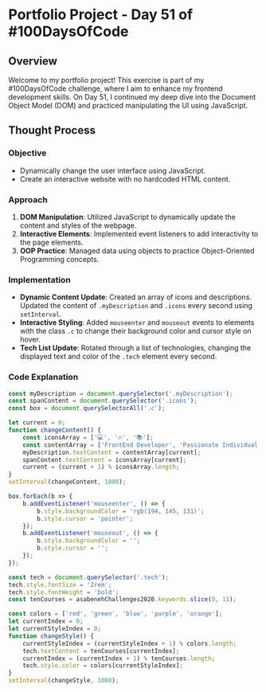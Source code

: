 # Portfolio Project - Day 51 of #100DaysOfCode

## Overview
Welcome to my portfolio project! This exercise is part of my #100DaysOfCode challenge, where I aim to enhance my frontend development skills. On Day 51, I continued my deep dive into the Document Object Model (DOM) and practiced manipulating the UI using JavaScript.

## Thought Process
### Objective
- Dynamically change the user interface using JavaScript.
- Create an interactive website with no hardcoded HTML content.

### Approach
1. **DOM Manipulation**: Utilized JavaScript to dynamically update the content and styles of the webpage.
2. **Interactive Elements**: Implemented event listeners to add interactivity to the page elements.
3. **OOP Practice**: Managed data using objects to practice Object-Oriented Programming concepts.

### Implementation
- **Dynamic Content Update**: Created an array of icons and descriptions. Updated the content of `.myDescription` and `.icons` every second using `setInterval`.
- **Interactive Styling**: Added `mouseenter` and `mouseout` events to elements with the class `.c` to change their background color and cursor style on hover.
- **Tech List Update**: Rotated through a list of technologies, changing the displayed text and color of the `.tech` element every second.

### Code Explanation
```javascript
const myDescription = document.querySelector('.myDescription');
const spanContent = document.querySelector('.icons');
const box = document.querySelectorAll('.c');

let current = 0;
function changeContent() {
    const iconsArray = ['💻', '🔥', '📚'];
    const contentArray = ['FrontEnd Developer', 'Passionate Individual', 'Constant Learner'];
    myDescription.textContent = contentArray[current];
    spanContent.textContent = iconsArray[current];
    current = (current + 1) % iconsArray.length;
}
setInterval(changeContent, 1000);

box.forEach(b => {
    b.addEventListener('mouseenter', () => {
        b.style.backgroundColor = 'rgb(194, 145, 131)';
        b.style.cursor = 'pointer';
    });
    b.addEventListener('mouseout', () => {
        b.style.backgroundColor = '';
        b.style.cursor = '';
    });
});

const tech = document.querySelector('.tech');
tech.style.fontSize = '2rem';
tech.style.fontWeight = 'bold';
const tenCourses = asabenehChallenges2020.keywords.slice(0, 11);

const colors = ['red', 'green', 'blue', 'purple', 'orange'];
let currentIndex = 0;
let currentStyleIndex = 0;
function changeStyle() {
    currentStyleIndex = (currentStyleIndex + 1) % colors.length;
    tech.textContent = tenCourses[currentIndex];
    currentIndex = (currentIndex + 1) % tenCourses.length;
    tech.style.color = colors[currentStyleIndex];
}
setInterval(changeStyle, 1000);
